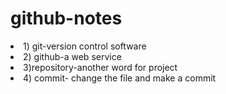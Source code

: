 # github-notes

<li> 1) git-version control software </li>
<li>  2) github-a web service </li>
<li> 3)repository-another word for project </li>
<li> 4) commit- change the file and make a commit </li>
